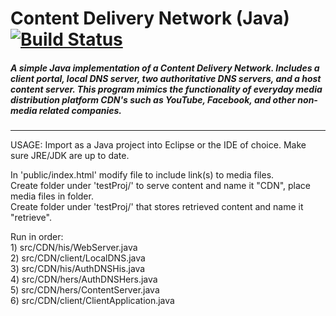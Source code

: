 # Content Delivery Network (Java) [![Build Status](https://travis-ci.org/razr22/ContentDeliveryNetwork.svg?branch=master)](https://travis-ci.org/razr22/ContentDeliveryNetwork)

##### A simple Java implementation of a Content Delivery Network. Includes a client portal, local DNS server, two authoritative DNS servers, and a host content server. This program mimics the functionality of everyday media distribution platform CDN's such as YouTube, Facebook, and other non-media related companies. 
---
USAGE: 
  Import as a Java project into Eclipse or the IDE of choice.
  Make sure JRE/JDK are up to date.
  
  In 'public/index.html' modify file to include link(s) to media files.  
  Create folder under 'testProj/' to serve content and name it "CDN", place media files in folder.  
  Create folder under 'testProj/' that stores retrieved content and name it "retrieve".  
    
  Run in order:  
      1) src/CDN/his/WebServer.java  
      2) src/CDN/client/LocalDNS.java  
      3) src/CDN/his/AuthDNSHis.java  
      4) src/CDN/hers/AuthDNSHers.java  
      5) src/CDN/hers/ContentServer.java  
      6) src/CDN/client/ClientApplication.java
